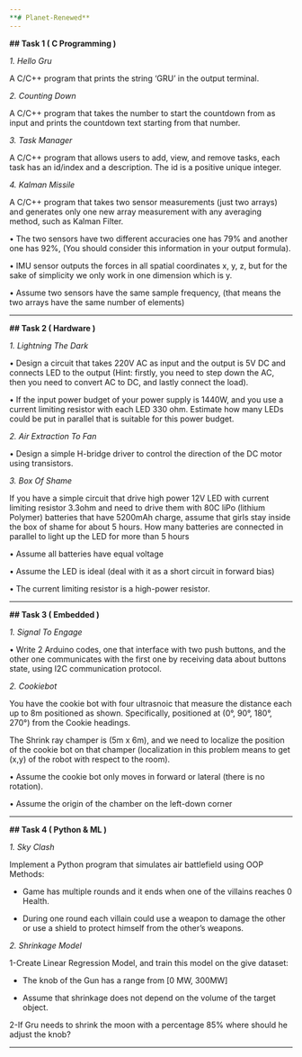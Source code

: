 ```yaml
---
**# Planet-Renewed**
---
```

**## Task 1 ( C Programming )**

*1. Hello Gru*

A C/C++ program that prints the string ‘GRU’ in the output terminal.

*2. Counting Down*

A C/C++ program that takes the number to start the countdown from as input and prints the countdown text starting from that number.

*3. Task Manager*

A C/C++ program that allows users to add, view, and remove tasks, each task has an id/index and a description. The id is a positive unique integer.

*4. Kalman Missile*

A C/C++ program that takes two sensor measurements (just two arrays) and generates only one new array measurement with any averaging method, such as Kalman Filter.

• The two sensors have two different accuracies one has 79% and another one has 92%, (You should consider this information in your output formula).

• IMU sensor outputs the forces in all spatial coordinates x, y, z, but for the sake of simplicity we only work in one dimension which is y.

• Assume two sensors have the same sample frequency, (that means the two arrays have the same number of elements)

---
**## Task 2 ( Hardware )**

*1. Lightning The Dark*

• Design a circuit that takes 220V AC as input and the output is 5V DC and connects LED to the output (Hint: firstly, you need to step down the AC, then you need to convert AC to DC, and lastly connect the load).

• If the input power budget of your power supply is 1440W, and you use a current limiting resistor with each LED 330 ohm. Estimate how many LEDs could be put in parallel that is suitable for this power budget.

*2. Air Extraction To Fan*

• Design a simple H-bridge driver to control the direction of the DC motor using transistors.

*3. Box Of Shame*

If you have a simple circuit that drive high power 12V LED with current limiting resistor 3.3ohm and need to drive them with 80C liPo (lithium Polymer) batteries that have 5200mAh charge, assume that girls stay inside the box of shame for about 5 hours. How many batteries are connected in parallel to light up the LED for more than 5 hours

• Assume all batteries have equal voltage

• Assume the LED is ideal (deal with it as a short circuit in forward bias)

• The current limiting resistor is a high-power resistor.

---
**## Task 3 ( Embedded )**

*1. Signal To Engage*

• Write 2 Arduino codes, one that interface with two push buttons,
and the other one communicates with the first one by receiving
data about buttons state, using I2C communication protocol.

*2. Cookiebot*

You have the cookie bot with four ultrasnoic that
measure the distance each up to 8m positioned as
shown. Specifically, positioned at (0°, 90°, 180°, 270°) from
the Cookie headings.

The Shrink ray champer is (5m x 6m), and we
need to localize the position of the cookie bot on
that champer (localization in this problem
means to get (x,y) of the robot with respect to
the room).

• Assume the cookie bot only moves in forward
or lateral (there is no rotation).

• Assume the origin of the chamber on the left-down corner

---
**## Task 4 ( Python & ML )**

*1. Sky Clash*

Implement a Python program that simulates air battlefield
using OOP Methods:

- Game has multiple rounds and it ends when one of the villains
reaches 0 Health.

- During one round each villain could use a weapon to damage
the other or use a shield to protect himself from the other’s
weapons.

*2. Shrinkage Model*

1-Create Linear Regression Model, and train
this model on the give dataset:

- The knob of the Gun has a range from [0
MW, 300MW]

- Assume that shrinkage does not depend
on the volume of the target object.

2-If Gru needs to shrink the moon with a percentage 85% where
should he adjust the knob?

---
